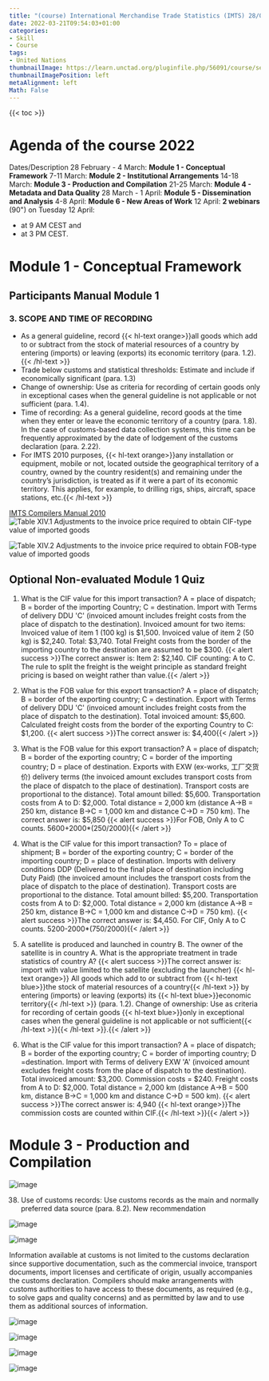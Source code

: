 ```yaml
---
title: "(course) International Merchandise Trade Statistics (IMTS) 28/02/2022"
date: 2022-03-21T09:54:03+01:00
categories:
- Skill
- Course
tags:
- United Nations
thumbnailImage: https://learn.unctad.org/pluginfile.php/56091/course/section/1852/IMTS.logo.cours.2022.v1.light.png
thumbnailImagePosition: left
metaAlignment: left
Math: False
---
```


<!--more-->
{{< toc >}}

# Agenda of the course 2022
Dates/Description
28 February - 4 March: **Module 1 - Conceptual Framework**
7-11 March:	**Module 2 - Institutional Arrangements**
14-18 March:	**Module 3 - Production and Compilation**
21-25 March:	**Module 4 - Metadata and Data Quality**
28 March - 1 April:	**Module 5 - Dissemination and Analysis**
4-8 April:	**Module 6 - New Areas of Work**
12 April:	**2 webinars** (90") on Tuesday 12 April:
* at 9 AM CEST and
* at 3 PM CEST.
# Module 1 - Conceptual Framework
## Participants Manual Module 1
### 3. SCOPE AND TIME OF RECORDING
* As a general guideline, record {{< hl-text orange>}}all goods which add to or subtract from the stock of material resources of a country by entering (imports) or leaving (exports) its economic territory (para. 1.2). {{< /hl-text >}}
* Trade below customs and statistical thresholds: Estimate and include if economically significant (para. 1.3)
* Change of ownership: Use as criteria for recording of certain goods only in exceptional cases when the general guideline is not applicable or not sufficient (para. 1.4).
* Time of recording: As a general guideline, record goods at the time when they enter or leave the economic territory of a country (para. 1.8). In the case of customs-based data collection systems, this time can be frequently approximated by the date of lodgement of the customs declaration (para. 2.22).
* For IMTS 2010 purposes, {{< hl-text orange>}}any installation or equipment, mobile or not, located outside the geographical territory of a country, owned by the country resident(s) and remaining under the country’s jurisdiction, is treated as if it were a part of its economic territory. This applies, for example, to drilling rigs, ships, aircraft, space stations, etc.{{< /hl-text >}}

[IMTS Compilers Manual 2010](https://unstats.un.org/unsd/trade/EG-IMTS/IMTS2010-CM%20-%20white%20cover%20version.pdf)
![Table XIV.1  Adjustments to the invoice price required to obtain CIF-type value of imported goods](https://user-images.githubusercontent.com/65668613/159291439-acab8ec9-db1e-4b54-9318-8801ece49b69.png)

![Table XIV.2 Adjustments to the invoice price required to obtain FOB-type value of imported goods ](https://user-images.githubusercontent.com/65668613/159292373-19d41f86-e504-43c5-bf6b-f0c674fea326.png)

## Optional Non-evaluated Module 1 Quiz
1. What is the CIF value for this import transaction? A = place of dispatch; B = border of the importing Country; C = destination. Import with Terms of delivery DDU 'C' (invoiced amount includes freight costs from the place of dispatch to the destination). Invoiced amount for two items: Invoiced value of item 1 (100 kg) is $1,500. Invoiced value of item 2 (50 kg) is $2,240. Total: $3,740. Total Freight costs from the border of the importing country to the destination are assumed to be $300.
{{< alert success >}}The correct answer is: Item 2: $2,140. CIF counting: A to C. The rule to split the freight is the weight principle as standard freight pricing is based on weight rather than value.{{< /alert >}}

2. What is the FOB value for this export transaction? A = place of dispatch; B = border of the exporting country; C = destination. Export with Terms of delivery DDU 'C' (invoiced amount includes freight costs from the place of dispatch to the destination). Total invoiced amount: $5,600. Calculated freight costs from the border of the exporting Country to C: $1,200.
{{< alert success >}}The correct answer is: $4,400{{< /alert >}}

3. What is the FOB value for this export transaction? A = place of dispatch; B = border of the exporting country; C = border of the importing country; D = place of destination. Exports with EXW (ex-works, 工厂交货价) delivery terms (the invoiced amount excludes transport costs from the place of dispatch to the place of destination). Transport costs are proportional to the distance). Total amount billed: $5,600. Transportation costs from A to D: $2,000. Total distance = 2,000 km (distance A->B = 250 km, distance B->C = 1,000 km and distance C->D = 750 km).
The correct answer is: $5,850
{{< alert success >}}For FOB, Only A to C counts. 5600+2000*(250/2000){{< /alert >}}

5. What is the CIF value for this import transaction? To = place of shipment; B = border of the exporting country; C = border of the importing country; D = place of destination. Imports with delivery conditions DDP (Delivered to the final place of destination including Duty Paid) (the invoiced amount includes the transport costs from the place of dispatch to the place of destination). Transport costs are proportional to the distance. Total amount billed: $5,200. Transportation costs from A to D: $2,000. Total distance = 2,000 km (distance A->B = 250 km, distance B->C = 1,000 km and distance C->D = 750 km).
{{< alert success >}}The correct answer is: $4,450. For CIF, Only A to C counts. 5200-2000*(750/2000){{< /alert >}}

6. A satellite is produced and launched in country B. The owner of the satellite is in country A. What is the appropriate treatment in trade statistics of country A?
{{< alert success >}}The correct answer is: import with value limited to the satellite (excluding the launcher)
{{< hl-text orange>}} All goods which add to or subtract from {{< hl-text blue>}}the stock of material resources of a country{{< /hl-text >}} by entering (imports) or leaving (exports) its {{< hl-text blue>}}economic territory{{< /hl-text >}} (para. 1.2). Change of ownership: Use as criteria for recording of certain goods {{< hl-text blue>}}only in exceptional cases when the general guideline is not applicable or not sufficient{{< /hl-text >}}{{< /hl-text >}}.{{< /alert >}}

7. What is the CIF value for this import transaction? A = place of dispatch; B = border of the exporting country; C = border of importing country; D =destination. Import with Terms of delivery EXW 'A' (invoiced amount excludes freight costs from the place of dispatch to the destination). Total invoiced amount: $3,200. Commission costs = $240. Freight costs from A to D: $2,000. Total distance = 2,000 km (distance A->B = 500 km, distance B->C = 1,000 km and distance C->D = 500 km).
{{< alert success >}}The correct answer is: 4,940 {{< hl-text orange>}}The commission costs are counted within CIF.{{< /hl-text >}}{{< /alert >}}

# Module 3 - Production and Compilation

![image](https://user-images.githubusercontent.com/65668613/159305026-622422aa-03b4-40c8-be67-5024b95e3ae1.png)

38. Use of customs records: Use customs records as the main and normally
preferred data source (para. 8.2). New recommendation

![image](https://user-images.githubusercontent.com/65668613/159305296-e8ca62d5-557b-4541-93a3-b8b0ed5d897b.png)


![image](https://user-images.githubusercontent.com/65668613/159305673-8e5a797e-27c1-4499-b1be-0c75f9fda0c2.png)

Information available at customs is not limited to the customs declaration since supportive documentation, such as the commercial invoice, transport documents, import licenses and certificate of origin, usually accompanies the customs declaration. Compilers should make arrangements with customs authorities to have access to these documents, as required (e.g., to solve gaps and quality concerns) and as permitted by law and to use them as additional sources of information.

![image](https://user-images.githubusercontent.com/65668613/159306191-9f0619d5-f48d-4207-bb0c-c78681d805fb.png)

![image](https://user-images.githubusercontent.com/65668613/159308142-e4ebd92a-90b5-420b-bea3-f49a95e0330a.png)

![image](https://user-images.githubusercontent.com/65668613/159310393-526be2d2-0828-4ac6-be53-9769b3f8e363.png)

![image](https://user-images.githubusercontent.com/65668613/159356291-16f61968-1235-4753-a84b-3b8d06bcf731.png)
